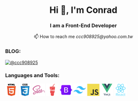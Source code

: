 <!--
**HedgehogKUCC/HedgehogKUCC** is a ✨ _special_ ✨ repository because its `README.md` (this file) appears on your GitHub profile.

Here are some ideas to get you started:

- 🔭 I’m currently working on ...
- 🌱 I’m currently learning ...
- 👯 I’m looking to collaborate on ...
- 🤔 I’m looking for help with ...
- 💬 Ask me about ...
- 📫 How to reach me: ...
- 😄 Pronouns: ...
- ⚡ Fun fact: ...
-->

<h1 align="center">Hi 👋, I'm Conrad</h1>
<h3 align="center">I am a Front-End Developer</h3>

<p align="center">📫 How to reach me <i>ccc908925@yahoo.com.tw</i></p>

<h3 align="left">BLOG:</h3>
<p align="left">
  <a href="https://medium.com/conrad-ku" target="blank">
    <img title="Medium" align="center" src="https://raw.githubusercontent.com/rahuldkjain/github-profile-readme-generator/master/src/images/icons/Social/medium.svg" alt="@ccc908925" height="30" width="40" />
  </a>
</p>

<h3 align="left">Languages and Tools:</h3>
<p align="left">
  <img src="https://raw.githubusercontent.com/devicons/devicon/master/icons/html5/html5-original-wordmark.svg" title="HTML" alt="HTML" width="40" height="40"/>
  <img src="https://raw.githubusercontent.com/devicons/devicon/master/icons/css3/css3-original-wordmark.svg" title="CSS" alt="CSS" width="40" height="40"/>
  <img src="https://raw.githubusercontent.com/devicons/devicon/master/icons/sass/sass-original.svg" title="SCSS" alt="SCSS" width="40" height="40"/>
  <img src="https://raw.githubusercontent.com/devicons/devicon/master/icons/gulp/gulp-plain.svg" title="Gulp" alt="gulp" width="40" height="40"/>
  <img src="https://raw.githubusercontent.com/devicons/devicon/master/icons/bootstrap/bootstrap-original.svg" title="Bootstrap" alt="bootstrap" width="40" height="40"/>
  <img src="https://raw.githubusercontent.com/devicons/devicon/master/icons/tailwindcss/tailwindcss-original.svg" title="Tailwind CSS" alt="tailwindcss" width="40" height="40"/>
  <img src="https://raw.githubusercontent.com/devicons/devicon/master/icons/javascript/javascript-original.svg" title="JavaScript" alt="javascript" width="40" height="40"/>
  <img src="https://raw.githubusercontent.com/devicons/devicon/master/icons/vuejs/vuejs-original-wordmark.svg" title="Vue" alt="Vue" width="40" height="40"/>
  <img src="https://raw.githubusercontent.com/devicons/devicon/master/icons/react/react-original-wordmark.svg" title="React" alt="React" width="40" height="40"/>
</p>
